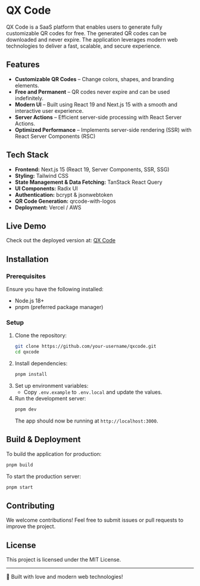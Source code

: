 # QX Code

QX Code is a SaaS platform that enables users to generate fully customizable QR codes for free. The generated QR codes can be downloaded and never expire. The application leverages modern web technologies to deliver a fast, scalable, and secure experience.

## Features

- **Customizable QR Codes** – Change colors, shapes, and branding elements.
- **Free and Permanent** – QR codes never expire and can be used indefinitely.
- **Modern UI** – Built using React 19 and Next.js 15 with a smooth and interactive user experience.
- **Server Actions** – Efficient server-side processing with React Server Actions.
- **Optimized Performance** – Implements server-side rendering (SSR) with React Server Components (RSC)

## Tech Stack

- **Frontend:** Next.js 15 (React 19, Server Components, SSR, SSG)
- **Styling:** Tailwind CSS
- **State Management & Data Fetching:** TanStack React Query
- **UI Components:** Radix UI
- **Authentication:** bcrypt & jsonwebtoken
- **QR Code Generation:** qrcode-with-logos
- **Deployment:** Vercel / AWS

## Live Demo

Check out the deployed version at: [QX Code](https://qxcode.tech)

## Installation

### Prerequisites

Ensure you have the following installed:

- Node.js 18+
- pnpm (preferred package manager)

### Setup

1. Clone the repository:
   ```sh
   git clone https://github.com/your-username/qxcode.git
   cd qxcode
   ```
2. Install dependencies:
   ```sh
   pnpm install
   ```
3. Set up environment variables:
   - Copy `.env.example` to `.env.local` and update the values.
4. Run the development server:
   ```sh
   pnpm dev
   ```
   The app should now be running at `http://localhost:3000`.

## Build & Deployment

To build the application for production:

```sh
pnpm build
```

To start the production server:

```sh
pnpm start
```

## Contributing

We welcome contributions! Feel free to submit issues or pull requests to improve the project.

## License

This project is licensed under the MIT License.

---

🚀 Built with love and modern web technologies!
